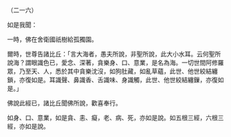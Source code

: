 （二一六）

如是我聞：

一時，佛在舍衛國祇樹給孤獨園。

爾時，世尊告諸比丘：「言大海者，愚夫所說，非聖所說，此大小水耳。云何聖所說海？謂眼識色已，愛念、深著，貪樂身、口、意業，是名為海。一切世間阿修羅眾，乃至天、人，悉於其中貪樂沈沒，如狗肚藏，如亂草蘊，此世、他世絞結纏鎖，亦復如是。耳識聲、鼻識香、舌識味、身識觸，此世、他世絞結纏鏁，亦復如是。」

佛說此經已，諸比丘聞佛所說，歡喜奉行。

如身、口、意業，如是貪、恚、癡，老、病、死，亦如是說。如五根三經，六根三經，亦如是說。



